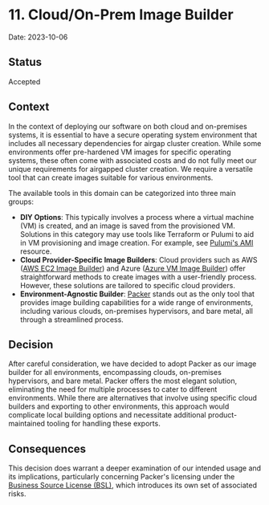 # 11. Cloud/On-Prem Image Builder

Date: 2023-10-06

## Status

Accepted

## Context

In the context of deploying our software on both cloud and on-premises systems, it is essential to have a secure operating system environment that includes all necessary dependencies for airgap cluster creation. While some environments offer pre-hardened VM images for specific operating systems, these often come with associated costs and do not fully meet our unique requirements for airgapped cluster creation. We require a versatile tool that can create images suitable for various environments.

The available tools in this domain can be categorized into three main groups:
- **DIY Options**: This typically involves a process where a virtual machine (VM) is created, and an image is saved from the provisioned VM. Solutions in this category may use tools like Terraform or Pulumi to aid in VM provisioning and image creation. For example, see [Pulumi's AMI](https://www.pulumi.com/registry/packages/aws/api-docs/ec2/ami/) resource.
- **Cloud Provider-Specific Image Builders**: Cloud providers such as AWS ([AWS EC2 Image Builder](https://aws.amazon.com/image-builder/)) and Azure ([Azure VM Image Builder](https://learn.microsoft.com/en-us/azure/virtual-machines/image-builder-overview)) offer straightforward methods to create images with a user-friendly process. However, these solutions are tailored to specific cloud providers.
- **Environment-Agnostic Builder**: [Packer](https://www.packer.io/) stands out as the only tool that provides image building capabilities for a wide range of environments, including various clouds, on-premises hypervisors, and bare metal, all through a streamlined process.

## Decision

After careful consideration, we have decided to adopt Packer as our image builder for all environments, encompassing clouds, on-premises hypervisors, and bare metal. Packer offers the most elegant solution, eliminating the need for multiple processes to cater to different environments. While there are alternatives that involve using specific cloud builders and exporting to other environments, this approach would complicate local building options and necessitate additional product-maintained tooling for handling these exports.

## Consequences

This decision does warrant a deeper examination of our intended usage and its implications, particularly concerning Packer's licensing under the [Business Source License (BSL)](https://github.com/hashicorp/packer/blob/main/LICENSE), which introduces its own set of associated risks.

